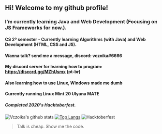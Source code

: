 ## Hi! Welcome to my github profile! 


### I’m currently learning Java and Web Development (Focusing on JS Frameworks for now.).  

#### CS 2º semester - Currently learning Algorithms (with Java) and Web Development (HTML, CSS and JS).  

#### Wanna talk? send me a message, discord: vczoika#6666  

#### My discord server for learning how to program: https://discord.gg/MZhUsmx (pt-br)  

#### Also learning how to use Linux, Windows made me dumb  

#### Currently running Linux Mint 20 Ulyana MATE 


##### Completed 2020's Hacktoberfest.  
  
  
![Vczoika's github stats](https://github-readme-stats.vercel.app/api?username=vczoika&show_icons=false)
[![Top Langs](https://github-readme-stats.vercel.app/api/top-langs/?username=vczoika&layout=compact)](https://github.com/vczoika/github-readme-stats)
![Hacktoberfest](https://cdn.discordapp.com/attachments/594033079123705866/767579090055462922/unknown.png)


> Talk is cheap. Show me the code.
